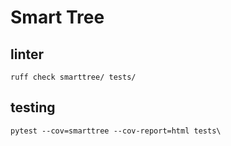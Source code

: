# Smart Tree

## linter
```commandline
ruff check smarttree/ tests/
```

## testing
```commandline
pytest --cov=smarttree --cov-report=html tests\
```
